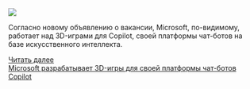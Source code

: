 <!--2025-03-11 11:12:41-->
<div class="yb">
  <div class="rss smaller1 habr"><img src="https://habrastorage.org/getpro/habr/upload_files/bef/ea2/d73/befea2d739744f915358d738a4f09ceb.jpg" /><p>Согласно новому объявлению о вакансии, Microsoft, по-видимому, работает над 3D-играми для Copilot, своей платформы чат-ботов на базе искусственного интеллекта.</p><p></p> <a href="https://habr.com/ru/articles/889922/#habracut">Читать далее</a> <br><a class="light" href="https://habr.com/ru/companies/bothub/news/889922/?utm_source=habrahabr&utm_medium=rss&utm_campaign=889922">Microsoft разрабатывает 3D-игры для своей платформы чат-ботов Copilot</a></div>
</div>
